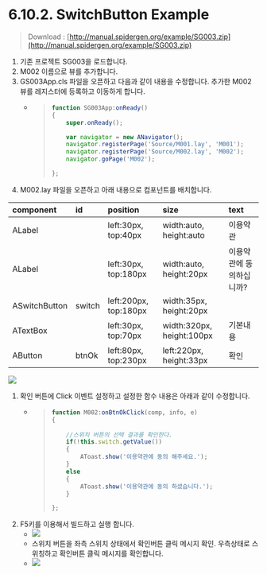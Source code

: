 # 6.10.2. SwitchButton Example

> Download : [http://manual.spidergen.org/example/SG003.zip](http://manual.spidergen.org/example/SG003.zip)

1. 기존 프로젝트 SG003을 로드합니다.
2. M002 이름으로 뷰를 추가합니다. 
3. GS003App.cls 파일을 오픈하고 다음과 같이 내용을 수정합니다. 추가한 M002 뷰를 레지스터에 등록하고 이동하게 합니다.
   * > ```javascript
     > function SG003App:onReady()
     > {
     >     super.onReady();
     >
     >     var navigator = new ANavigator();
     >     navigator.registerPage('Source/M001.lay', 'M001');
     >     navigator.registerPage('Source/M002.lay', 'M002');
     >     navigator.goPage('M002');
     >
     > };
     > ```
4. M002.lay 파일을 오픈하고 아래 내용으로 컴포넌트를 배치합니다.

| component | id | position | size | text |
| :--- | :--- | :--- | :--- | :--- |
| ALabel |  | left:30px, top:40px | width:auto, height:auto | 이용약관 |
| ALabel |  | left:30px, top:180px | width:auto, height:20px | 이용약관에 동의하십니까? |
| ASwitchButton | switch | left:200px, top:180px | width:35px, height:20px |  |
| ATextBox |  | left:30px, top:70px | width:320px, height:100px | 기본내용 |
| AButton | btnOk | left:80px, top:230px | left:220px, height:33px | 확인 |

![](https://github.com/asoosoft/spidergen-guidebook/tree/eeac9656bff5b368e79bf9dad544cae218642e17/assets/switchbutton-ex-03.png)

1. 확인 버튼에 Click 이벤트 설정하고  설정한 함수 내용은 아래과 같이 수정합니다.
   * > ```javascript
     > function M002:onBtnOkClick(comp, info, e)
     > {
     >     
     >     //스위치 버튼의 선택 결과를 확인한다.
     >     if(!this.switch.getValue())
     >     {
     >         AToast.show('이용약관에 동의 해주세요.');
     >     }
     >     else
     >     {
     >         AToast.show('이용약관에 동의 하셨습니다.');
     >     }
     >
     > };
     > ```
2. F5키를 이용해서 빌드하고 실행 합니다.
   * ![](https://github.com/asoosoft/spidergen-guidebook/tree/eeac9656bff5b368e79bf9dad544cae218642e17/assets/switchbtn-ex-004.png)
   * 스위치 버튼을 좌측 스위치 상태에서 확인버튼 클릭 메시지 확인. 우측상태로 스위칭하고 확인버튼 클릭 메시지를 확인합니다.
   * ![](https://github.com/asoosoft/spidergen-guidebook/tree/eeac9656bff5b368e79bf9dad544cae218642e17/assets/switchbtn-ex-006.png)

